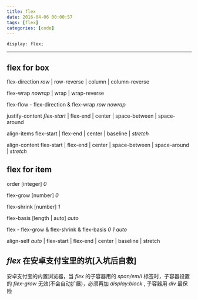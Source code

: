 ```yaml
---
title: flex
date: 2016-04-06 00:00:57
tags: [flex]
categories: [code]
---
```

`display: flex;`
***
## flex for box
flex-direction
*row* | row-reverse | column | column-reverse

flex-wrap
*nowrap* | wrap | wrap-reverse

flex-flow - flex-direction & flex-wrap
*row nowrap*

justify-content
*flex-start* | flex-end | center | space-between | space-around

align-items
flex-start | flex-end | center | baseline | *stretch*

align-content
flex-start | flex-end | center | space-between | space-around | *stretch*

## flex for item
order [integer]
*0*

flex-grow [number]
*0*

flex-shrink [number]
*1*

flex-basis [length | auto]
*auto*

flex - flex-grow & flex-shrink & flex-basis
*0 1 auto*

align-self
*auto* | flex-start | flex-end | center | baseline | stretch

## *flex* 在安卓支付宝里的坑[入坑后自救]
安卓支付宝的内置浏览器，当 *flex* 的子容器用的 *span/em/i* 标签时，子容器设置的 *flex-grow* 无效(不会自动扩展)，必须再加 *display:block* , 子容器用 *div* 最保险
